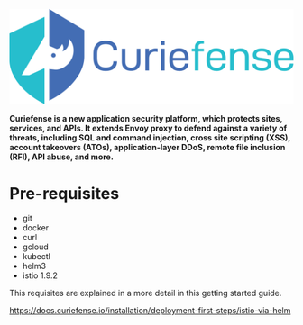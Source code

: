 ![Curiefense](https://raw.githubusercontent.com/cncf/artwork/master/projects/curiefense/horizontal/color/curiefense-horizontal-color.svg)

**Curiefense is a new application security platform, which protects sites, services, and APIs. It extends Envoy proxy to defend against a variety of threats, including SQL and command injection, cross site scripting (XSS), account takeovers (ATOs), application-layer DDoS, remote file inclusion (RFI), API abuse, and more.**

# Pre-requisites

* git
* docker
* curl
* gcloud
* kubectl
* helm3
* istio 1.9.2

This requisites are explained in a more detail in this getting started guide.

<a href="https://docs.curiefense.io/installation/deployment-first-steps/istio-via-helm" target="_blank">https://docs.curiefense.io/installation/deployment-first-steps/istio-via-helm</a>
